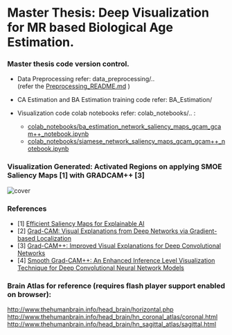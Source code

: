 # Master Thesis: Deep Visualization for MR based Biological Age Estimation.
### Master thesis code version control.

- Data Preprocessing refer:  data_preprocessing/..   <br/>  (refer the [Preprocessing_README.md](https://github.com/shashank3110/Master_Thesis_BA_DeepVis/blob/master/data_preprocessing/Preprocessing_README.md) )

- CA Estimation and BA Estimation  training code refer:  BA_Estimation/

- Visualization code  colab notebooks refer: colab_notebooks/.. :
  - [colab_notebooks/ba_estimation_network_saliency_maps_gcam_gcam++_notebook.ipynb](https://github.com/shashank3110/Master_Thesis_BA_DeepVis/blob/master/colab_notebooks/ba_estimation_network_saliency_maps_gcam_gcam%2B%2B_notebook.ipynb)
  - [colab_notebooks/siamese_network_saliency_maps_gcam_gcam++_notebook.ipynb](https://github.com/shashank3110/Master_Thesis_BA_DeepVis/blob/master/colab_notebooks/siamese_network_saliency_maps_gcam_gcam%2B%2B_notebook.ipynb)
  

### Visualization Generated: Activated Regions on applying SMOE Saliency Maps [1] with GRADCAM++ [3]
![cover](https://github.com/shashank3110/Master_Thesis_BA_DeepVis/blob/master/static_files/healthy_activated_regions.png)

### References
- [1] [Efficient Saliency Maps for Explainable AI](https://arxiv.org/abs/1911.11293)
- [2] [Grad-CAM: Visual Explanations from Deep Networks via Gradient-based Localization](https://arxiv.org/abs/1610.02391)
- [3] [Grad-CAM++: Improved Visual Explanations for Deep Convolutional Networks](https://arxiv.org/abs/1710.11063)
- [4] [Smooth Grad-CAM++: An Enhanced Inference Level Visualization Technique for Deep Convolutional Neural Network Models](https://arxiv.org/abs/1908.01224)

### Brain Atlas for reference (requires flash player support enabled on browser):
http://www.thehumanbrain.info/head_brain/horizontal.php
http://www.thehumanbrain.info/head_brain/hn_coronal_atlas/coronal.html
http://www.thehumanbrain.info/head_brain/hn_sagittal_atlas/sagittal.html
